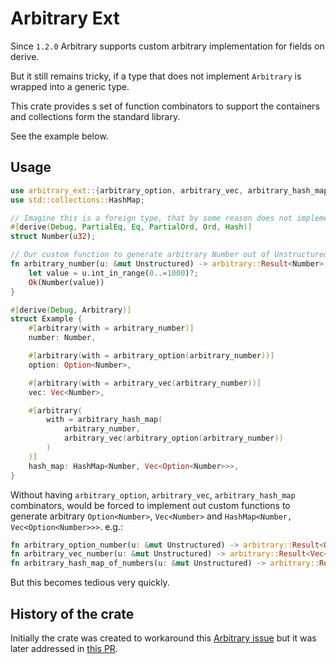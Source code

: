 # Arbitrary Ext

Since `1.2.0` Arbitrary supports custom arbitrary implementation for fields on derive.

But it still remains tricky, if a type that does not implement `Arbitrary` is wrapped into a generic type.

This crate provides s set of function combinators to support the containers and collections form the standard library.

See the example below.


## Usage

```rust
use arbitrary_ext::{arbitrary_option, arbitrary_vec, arbitrary_hash_map};
use std::collections::HashMap;

// Imagine this is a foreign type, that by some reason does not implement Arbitrary trait.
#[derive(Debug, PartialEq, Eq, PartialOrd, Ord, Hash)]
struct Number(u32);

// Our custom function to generate arbitrary Number out of Unstructured.
fn arbitrary_number(u: &mut Unstructured) -> arbitrary::Result<Number> {
    let value = u.int_in_range(0..=1000)?;
    Ok(Number(value))
}

#[derive(Debug, Arbitrary)]
struct Example {
    #[arbitrary(with = arbitrary_number)]
    number: Number,

    #[arbitrary(with = arbitrary_option(arbitrary_number))]
    option: Option<Number>,

    #[arbitrary(with = arbitrary_vec(arbitrary_number))]
    vec: Vec<Number>,

    #[arbitrary(
        with = arbitrary_hash_map(
            arbitrary_number,
            arbitrary_vec(arbitrary_option(arbitrary_number))
        )
    )]
    hash_map: HashMap<Number, Vec<Option<Number>>>,
}
```

Without having `arbitrary_option`, `arbitrary_vec`, `arbitrary_hash_map` combinators, would be forced to implement out custom functions to generate
arbitrary `Option<Number>`, `Vec<Number>` and `HashMap<Number, Vec<Option<Number>>>`. e.g.:

```rust
fn arbitrary_option_number(u: &mut Unstructured) -> arbitrary::Result<Option<Number>>;
fn arbitrary_vec_number(u: &mut Unstructured) -> arbitrary::Result<Vec<Number>>;
fn arbitrary_hash_map_of_numbers(u: &mut Unstructured) -> arbitrary::Result<HashMap<Number, Vec<Option<Number>>>>;
```

But this becomes tedious very quickly.

## History of the crate

Initially the crate was created to workaround
this [Arbitrary issue](https://github.com/rust-fuzz/arbitrary/issues/33) but it was later addressed in
[this PR](https://github.com/rust-fuzz/arbitrary/pull/129).
